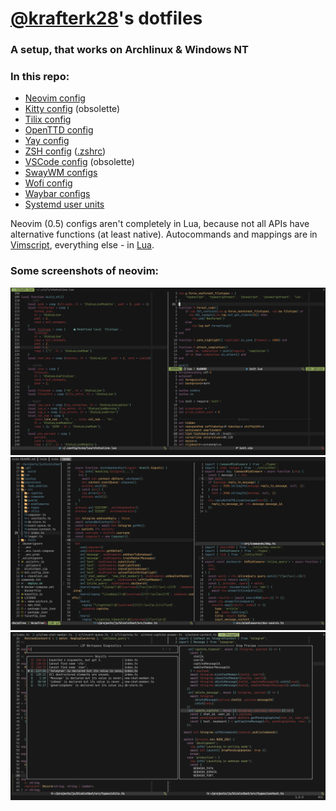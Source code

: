 # [@krafterk28](https://github.com/kraftwerk28)'s dotfiles

### A setup, that works on Archlinux & Windows NT

### In this repo:
  - [Neovim config](../.config/nvim)
  - [Kitty config](../.config/kitty/kitty.conf)
    (obsolette)
  - [Tilix config](../.config/tilix/tilix.dconf)
  - [OpenTTD config](../.openttd/openttd.cfg)
  - [Yay config](../.config/yay/config.json)
  - [ZSH config](../.config/zsh) ([.zshrc](../.zshrc))
  - [VSCode config](../.config/Code/User/settings.json) (obsolette)
  - [SwayWM configs](../.config/sway)
  - [Wofi config](../.config/wofi/config)
  - [Waybar configs](../.config/waybar)
  - [Systemd user units](../.config/systemd/user)

Neovim (0.5) configs aren't completely in Lua, because not all APIs
have alternative functions (at least native).
Autocommands and mappings are in
[Vimscript](../.config/nvim/init.vim),
everything else - in [Lua](../.config/nvim/lua).

### Some screenshots of neovim:

![Neovim screenshot #1](assets/neovim-1.png)
![Neovim screenshot #2](assets/neovim-2.png)
![Neovim screenshot #3](assets/neovim-3.png)
